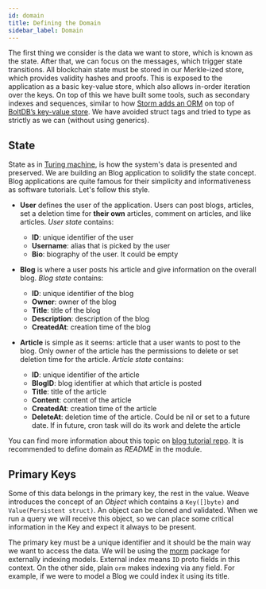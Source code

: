 ```yaml
---
id: domain
title: Defining the Domain
sidebar_label: Domain
---
```


The first thing we consider is the data we want to store, which is known as the state. After that, we can focus on the messages, which trigger state transitions. All blockchain state must be stored in our Merkle-ized store, which provides validity hashes and proofs. This is exposed to the application as a basic key-value store, which also allows in-order iteration over the keys. On top of this we have built some tools, such as secondary indexes and sequences, similar to how [Storm adds an ORM](https://github.com/asdine/storm#simple-crud-system) on top of [BoltDB’s key-value store](https://github.com/boltdb/bolt#using-buckets). We have avoided struct tags and tried to type as strictly as we can (without using generics).

## State

State as in [Turing machine](https://en.wikipedia.org/wiki/Turing_machine), is how the system's data is presented and preserved. We are building an Blog application to solidify the state concept. Blog applications are quite famous for their simplicity and informativeness as software tutorials. Let's follow this style.

- **User** defines the user of the application. Users can post blogs, articles, set a deletion time for **their own** articles, comment on articles, and like articles. _User state_ contains:

  - **ID**: unique identifier of the user
  - **Username**: alias that is picked by the user
  - **Bio**: biography of the user. It could be empty

- **Blog** is where a user posts his article and give information on the overall blog. _Blog state_ contains:

  - **ID**: unique identifier of the blog
  - **Owner**: owner of the blog
  - **Title**: title of the blog
  - **Description**: description of the blog
  - **CreatedAt**: creation time of the blog

- **Article** is simple as it seems: article that a user wants to post to the blog. Only owner of the article has the permissions to delete or set deletion time for the article. _Article state_ contains:

  - **ID**: unique identifier of the article
  - **BlogID**: blog identifier at which that article is posted
  - **Title**: title of the article
  - **Content**: content of the article
  - **CreatedAt**: creation time of the article
  - **DeleteAt**: deletion time of the article. Could be nil or set to a future date. If in future, cron task will do its work and delete the article

You can find more information about this topic on [blog tutorial repo](https://github.com/iov-one/blog-tutorial/blob/master/x/blog/README.md 'README.md'). It is recommended to define domain as _README_ in the module.

## Primary Keys

Some of this data belongs in the primary key, the rest in the value. Weave introduces the concept of an _Object_ which contains a `Key([]byte)` and `Value(Persistent struct)`. An object can be cloned and validated. When we run a query we will receive this object, so we can place some critical information in the Key and expect it always to be present.

The primary key must be a unique identifier and it should be the main way we want to access the data. We will be using the [morm](weave/tutorial/06-buckets#CustomBucket) package for externally indexing models. External index means `ID` proto fields in this context. On the other side, plain `orm` makes indexing via any field. For example, if we were to model a Blog we could index it using its title.
